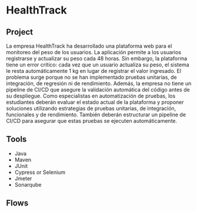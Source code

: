 # HealthTrack

## Project

La empresa HealthTrack ha desarrollado una plataforma web para el monitoreo del peso de los usuarios. La aplicación permite a los usuarios registrarse y actualizar su peso cada 48 horas. Sin embargo, la plataforma tiene un error crítico: cada vez que un usuario actualiza su peso, el sistema le resta automáticamente 1 kg en lugar de registrar el valor ingresado.
El problema surge porque no se han implementado pruebas unitarias, de integración, de regresión ni de rendimiento. Además, la empresa no tiene un pipeline de CI/CD que asegure la validación automática del código antes de su despliegue.
Como especialistas en automatización de pruebas, los estudiantes deberán evaluar el estado actual de la plataforma y proponer soluciones utilizando estrategias de pruebas unitarias, de integración, funcionales y de rendimiento. También deberán estructurar un pipeline de CI/CD para asegurar que estas pruebas se ejecuten automáticamente.

## Tools

- Java
- Maven
- JUnit
- Cypress or Selenium
- Jmeter
- Sonarqube

## Flows